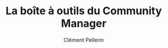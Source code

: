 ---
title: La boîte à outils du Community Manager
slug: boite-a-outils-du-community-manager
breadcrumbs:
  - title: >-
      Accueil
    path: "/"
  - title: >-
      Bibliographie
    path: "/bibliographie"
  - title: >-
      La boîte à outils du Community Manager
author: Clément Pellerin
cover: boite-outils-community-manager.jpg
summary: L'usage des réseaux sociaux est aujourd'hui indispensable pour toutes les
  entreprises.  Comment trouver de nouveaux clients via les réseaux sociaux et comment
  les fédérer autour de la marque?  Cette boîte à outils propose 54 outils indispensables
  pour recruter, gérer, animer et fidéliser sa communauté.  Entièrement mise à jour,
  cette 2e édition met encore plus l'accent sur les réseaux sociaux les plus importants
  (Facebook, Instagram, Twitter, LinkedIn) pour faciliter leur utilisation.
site: https://www.dunod.com/entreprise-et-economie/boite-outils-du-community-manager-0
mandatory: false
isbn: 9782100788217
paths:
- "/competences/exprimer"
- "/parcours/strategie-de-communication-numerique-et-design-d-experience"
---